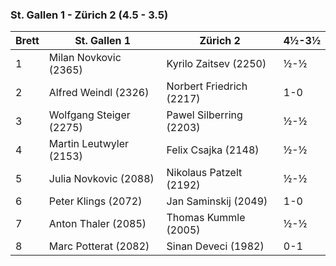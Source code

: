 ### St. Gallen 1 - Zürich 2 (4.5 - 3.5)

| Brett | St. Gallen 1            | Zürich 2                 | 4½-3½ |
|-------|-------------------------|--------------------------|-------|
| 1     | Milan Novkovic (2365)   | Kyrilo Zaitsev (2250)    | ½-½   |
| 2     | Alfred Weindl (2326)    | Norbert Friedrich (2217) | 1-0   |
| 3     | Wolfgang Steiger (2275) | Pawel Silberring (2203)  | ½-½   |
| 4     | Martin Leutwyler (2153) | Felix Csajka (2148)      | ½-½   |
| 5     | Julia Novkovic (2088)   | Nikolaus Patzelt (2192)  | ½-½   |
| 6     | Peter Klings (2072)     | Jan Saminskij (2049)     | 1-0   |
| 7     | Anton Thaler (2085)     | Thomas Kummle (2005)     | ½-½   |
| 8     | Marc Potterat (2082)    | Sinan Deveci (1982)      | 0-1   |
